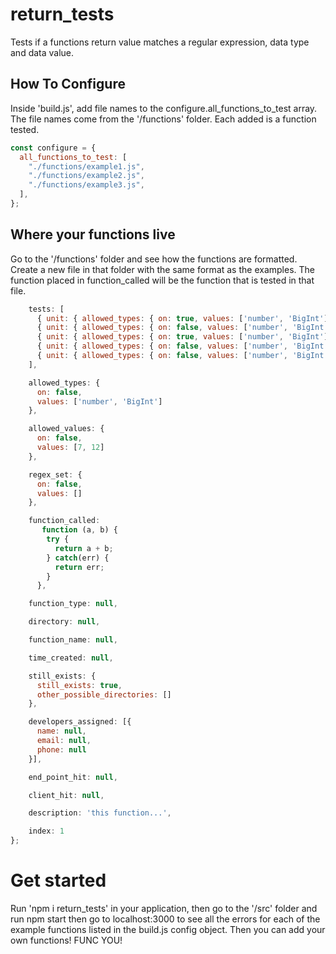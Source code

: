 # return_tests

Tests if a functions return value matches a regular expression, data type and data value.

## How To Configure

Inside 'build.js', add file names to the configure.all_functions_to_test array. The file names come from the '/functions' folder. Each added is a function tested.

```js
const configure = {
  all_functions_to_test: [
    "./functions/example1.js",
    "./functions/example2.js",
    "./functions/example3.js",
  ],
};
```

## Where your functions live

Go to the '/functions' folder and see how the functions are formatted. Create a new file in that folder with the same format as the examples. The function placed in function_called will be the function that is tested in that file.

```js
    tests: [
      { unit: { allowed_types: { on: true, values: ['number', 'BigInt'] }, allowed_values: { on: false, values: [7, 12] }, regex_set: { on: false, values: [] } }, index_of_set: 1, a: 2, b: 5, c: 77 },
      { unit: { allowed_types: { on: false, values: ['number', 'BigInt'] }, allowed_values: { on: false, values: [7, 12] }, regex_set: { on: false, values: [] } }, index_of_set: 2, a: 2, b: 5, c: 77 },
      { unit: { allowed_types: { on: true, values: ['number', 'BigInt'] }, allowed_values: { on: false, values: [7, 12] }, regex_set: { on: false, values: [] } }, index_of_set: 3, a: 'hello world', b: 5, c: 77 },
      { unit: { allowed_types: { on: false, values: ['number', 'BigInt'] }, allowed_values: { on: false, values: [7, 12] }, regex_set: { on: false, values: [] } }, index_of_set: 4, a: 2, b: 5, c: 77 },
      { unit: { allowed_types: { on: false, values: ['number', 'BigInt'] }, allowed_values: { on: false, values: [7, 12] }, regex_set: { on: false, values: [] } }, index_of_set: 5, a: 2, b: 5, c: 77 }
    ],

    allowed_types: {
      on: false,
      values: ['number', 'BigInt']
    },

    allowed_values: {
      on: false,
      values: [7, 12]
    },

    regex_set: {
      on: false,
      values: []
    },

    function_called:
       function (a, b) {
        try {
          return a + b;
        } catch(err) {
          return err;
        }
      },

    function_type: null,

    directory: null,

    function_name: null,

    time_created: null,

    still_exists: {
      still_exists: true,
      other_possible_directories: []
    },

    developers_assigned: [{
      name: null,
      email: null,
      phone: null
    }],

    end_point_hit: null,

    client_hit: null,

    description: 'this function...',

    index: 1
};
```

# Get started

Run 'npm i return_tests' in your application, then go to the '/src' folder and run npm start then go to localhost:3000 to see all the errors for each of the example functions listed in the build.js config object. Then you can add your own functions! FUNC YOU!
